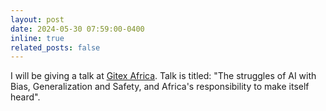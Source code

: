 ```yaml
---
layout: post
date: 2024-05-30 07:59:00-0400
inline: true
related_posts: false
---
```


I will be giving a talk at [Gitex Africa](https://gitexafrica.com/ai-everything). Talk is titled: "The struggles of AI with Bias, Generalization and Safety, and Africa's responsibility to make itself heard". 
